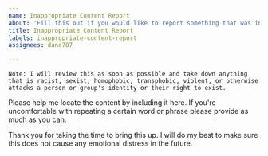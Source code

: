 ```yaml
---
name: Inappropriate Content Report
about: 'Fill this out if you would like to report something that was inappropriate. '
title: Inappropriate Content Report
labels: inappropriate-content-report
assignees: dano707

---
```


`Note: I will review this as soon as possible and take down anything that is racist, sexist, homophobic, transphobic, violent, or otherwise attacks a person or group's identity or their right to exist.`

Please help me locate the content by including it here. If you're uncomfortable with repeating a certain word or phrase please provide as much as you can. 

Thank you for taking the time to bring this up. I will do my best to make sure this does not cause any emotional distress in the future.
